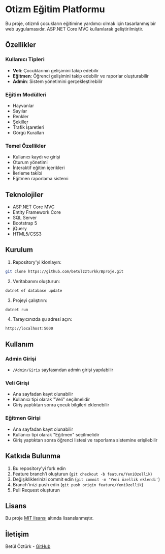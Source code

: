 # Otizm Eğitim Platformu

Bu proje, otizmli çocukların eğitimine yardımcı olmak için tasarlanmış bir web uygulamasıdır. ASP.NET Core MVC kullanılarak geliştirilmiştir.

## Özellikler

### Kullanıcı Tipleri
- **Veli**: Çocuklarının gelişimini takip edebilir
- **Eğitmen**: Öğrenci gelişimini takip edebilir ve raporlar oluşturabilir
- **Admin**: Sistem yönetimini gerçekleştirebilir

### Eğitim Modülleri
- Hayvanlar
- Sayılar
- Renkler
- Şekiller
- Trafik İşaretleri
- Görgü Kuralları

### Temel Özellikler
- Kullanıcı kaydı ve girişi
- Oturum yönetimi
- İnteraktif eğitim içerikleri
- İlerleme takibi
- Eğitmen raporlama sistemi

## Teknolojiler

- ASP.NET Core MVC
- Entity Framework Core
- SQL Server
- Bootstrap 5
- jQuery
- HTML5/CSS3

## Kurulum

1. Repository'yi klonlayın:
```bash
git clone https://github.com/betulzzturkk/Bproje.git
```

2. Veritabanını oluşturun:
```bash
dotnet ef database update
```

3. Projeyi çalıştırın:
```bash
dotnet run
```

4. Tarayıcınızda şu adresi açın:
```
http://localhost:5000
```

## Kullanım

### Admin Girişi
- `/Admin/Giris` sayfasından admin girişi yapılabilir

### Veli Girişi
- Ana sayfadan kayıt olunabilir
- Kullanıcı tipi olarak "Veli" seçilmelidir
- Giriş yaptıktan sonra çocuk bilgileri eklenebilir

### Eğitmen Girişi
- Ana sayfadan kayıt olunabilir
- Kullanıcı tipi olarak "Eğitmen" seçilmelidir
- Giriş yaptıktan sonra öğrenci listesi ve raporlama sistemine erişilebilir

## Katkıda Bulunma

1. Bu repository'yi fork edin
2. Feature branch'i oluşturun (`git checkout -b feature/YeniOzellik`)
3. Değişikliklerinizi commit edin (`git commit -m 'Yeni özellik eklendi'`)
4. Branch'inizi push edin (`git push origin feature/YeniOzellik`)
5. Pull Request oluşturun

## Lisans

Bu proje [MIT lisansı](LICENSE) altında lisanslanmıştır.

## İletişim

Betül Öztürk - [GitHub](https://github.com/betulzzturkk) 

